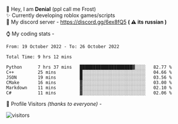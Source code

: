 🤚 Hey, I am **Denial** (ppl call me Frost)  
✨ Currently developing roblox games/scripts  
💎  My discord server - https://discord.gg/6ex8fQ5 **( ⚠ its russian )**  

⌚ My coding stats -

<!--START_SECTION:waka-->

```text
From: 19 October 2022 - To: 26 October 2022

Total Time: 9 hrs 12 mins

Python      7 hrs 37 mins   ████████████████████▓░░░░   82.77 %
C++         25 mins         █░░░░░░░░░░░░░░░░░░░░░░░░   04.66 %
JSON        19 mins         █░░░░░░░░░░░░░░░░░░░░░░░░   03.56 %
CMake       16 mins         ▓░░░░░░░░░░░░░░░░░░░░░░░░   03.00 %
Markdown    11 mins         ▓░░░░░░░░░░░░░░░░░░░░░░░░   02.10 %
C#          11 mins         ▓░░░░░░░░░░░░░░░░░░░░░░░░   02.06 %
```

<!--END_SECTION:waka-->

🧥 Profile Visitors *(thanks to everyone)* -  
  
![visitors](https://visitor-badge.glitch.me/badge?page_id=FrostX-Official.FrostX-Official)
